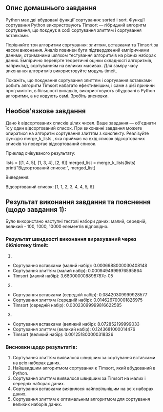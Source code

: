 ## Опис домашнього завдання

Python має дві вбудовані функції сортування: sorted і sort. Функції сортування Python використовують Timsort — гібридний алгоритм сортування, що поєднує в собі сортування злиттям і сортування вставками.

Порівняйте три алгоритми сортування: злиттям, вставками та Timsort за часом виконання. Аналіз повинен бути підтверджений емпіричними даними, отриманими шляхом тестування алгоритмів на різних наборах даних. Емпірично перевірте теоретичні оцінки складності алгоритмів, наприклад, сортуванням на великих масивах. Для заміру часу виконання алгоритмів використовуйте модуль timeit.

Покажіть, що поєднання сортування злиттям і сортування вставками робить алгоритм Timsort набагато ефективнішим, і саме з цієї причини програмісти, в більшості випадків, використовують вбудовані в Python алгоритми, а не кодують самі. Зробіть висновки.

## Необов'язкове завдання

Дано k відсортованих списків цілих чисел. Ваше завдання — об'єднати їх у один відсортований список. При виконанні завдання можете опиратися на алгоритм сортування злиттям з конспекту. Реалізуйте функцію merge_k_lists , яка приймає на вхід список відсортованих списків та повертає відсортований список.

Приклад очікуваного результату:

lists = [[1, 4, 5], [1, 3, 4], [2, 6]]
merged_list = merge_k_lists(lists)
print("Відсортований список:", merged_list)

Виведення:

Відсортований список: [1, 1, 2, 3, 4, 4, 5, 6]


## Результат виконання завдання та пояснення (щодо завдання 1): 

Було використано наступні тестові набори даних: 
малий, середній, великий - 100, 1000, 10000 елементів відповідно.

### Результат швидкості виконання вирахуваний через бібліотеку timeit:

1. 

* Сортування вставками (малий набір): 0.0006688000030408148
* Сортування злиттям (малий набір): 0.0009494999976595864  
* Timsort (малий набір): 3.680000008898787e-05

2. 

* Сортування вставками (середній набір): 0.08420309999928577
* Сортування злиттям (середній набір): 0.014626700001826975
* Timsort (середній набір): 0.00023099999816622585

3. 

* Сортування вставками (великий набір): 8.072852199999033
* Сортування злиттям (великий набір): 0.1243681000014476
* Timsort (великий набір): 0.001251800000318326

### Висновки щодо результатів:

1. Сортування злиттям виявилося швидшим за сортування вставками на всіх наборах даних.
2. Найшвидшим алгоритмом сортування є Timsort, який вбудований в Python.
3. Сортування злиттям виявилося швидшим за Timsort на малих і середніх наборах даних.
4. Сортування вставками виявилося найповільнішим на всіх наборах даних.
5. Сортування злиттям є оптимальним алгоритмом для сортування великих наборів даних.